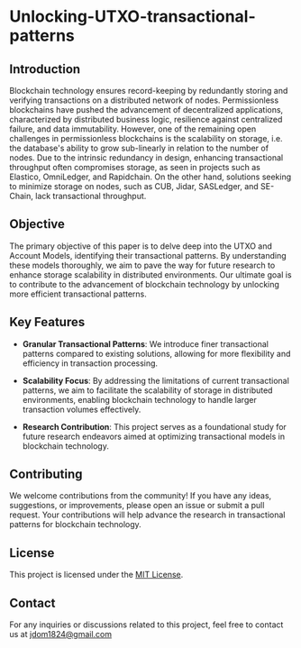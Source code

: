 # Unlocking-UTXO-transactional-patterns


## Introduction
Blockchain technology ensures record-keeping by redundantly storing and verifying transactions on a distributed network of nodes. Permissionless blockchains have pushed the advancement of decentralized applications, characterized by distributed business logic, resilience against centralized failure, and data immutability.  However, one of the remaining open challenges in permissionless blockchains is the scalability on storage, i.e. the database's ability to grow sub-linearly in relation to the number of nodes. Due to the intrinsic redundancy in design, enhancing transactional throughput often compromises storage, as seen in projects such as Elastico, OmniLedger, and Rapidchain. On the other hand, solutions seeking to minimize storage on nodes, such as CUB, Jidar, SASLedger, and SE-Chain, lack transactional throughput.

## Objective
The primary objective of this paper is to delve deep into the UTXO and Account Models, identifying their transactional patterns. By understanding these models thoroughly, we aim to pave the way for future research to enhance storage scalability in distributed environments. Our ultimate goal is to contribute to the advancement of blockchain technology by unlocking more efficient transactional patterns.

## Key Features
- **Granular Transactional Patterns**: We introduce finer transactional patterns compared to existing solutions, allowing for more flexibility and efficiency in transaction processing.

- **Scalability Focus**: By addressing the limitations of current transactional patterns, we aim to facilitate the scalability of storage in distributed environments, enabling blockchain technology to handle larger transaction volumes effectively.

- **Research Contribution**: This project serves as a foundational study for future research endeavors aimed at optimizing transactional models in blockchain technology.



## Contributing
We welcome contributions from the community! If you have any ideas, suggestions, or improvements, please open an issue or submit a pull request. Your contributions will help advance the research in transactional patterns for blockchain technology.

## License
This project is licensed under the [MIT License](LICENSE).

## Contact
For any inquiries or discussions related to this project, feel free to contact us at jdom1824@gmail.com